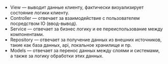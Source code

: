 - View — выводит данные клиенту, фактически визуализирует состояние логики клиенту.
- Controller — отвечает за взаимодействие с пользователем посредством IO (ввод-вывод).
- Service — отвечает за бизнес логику и ее переиспользование между компонентами.
- Repository — отвечает за получение данных из внешних источников, такие как база данных, api, локальное хранилище и пр.
- Models — отвечает за перенос данных между слоями и системами, а также за логику обработки этих данных.
